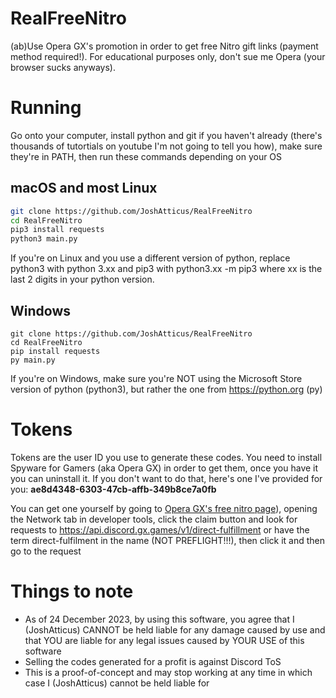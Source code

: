 # RealFreeNitro
(ab)Use Opera GX's promotion in order to get free Nitro gift links (payment method required!). For educational purposes only, don't sue me Opera (your browser sucks anyways).

# Running
Go onto your computer, install python and git if you haven't already (there's thousands of tutortials on youtube I'm not going to tell you how), make sure they're in PATH, then run these commands depending on your OS

## macOS and most Linux
```bash
git clone https://github.com/JoshAtticus/RealFreeNitro
cd RealFreeNitro
pip3 install requests
python3 main.py
```
If you're on Linux and you use a different version of python, replace python3 with python 3.xx and pip3 with python3.xx -m pip3 where xx is the last 2 digits in your python version.

## Windows
```batch
git clone https://github.com/JoshAtticus/RealFreeNitro
cd RealFreeNitro
pip install requests
py main.py
```

If you're on Windows, make sure you're NOT using the Microsoft Store version of python (python3), but rather the one from https://python.org (py)

# Tokens
Tokens are the user ID you use to generate these codes. You need to install Spyware for Gamers (aka Opera GX) in order to get them, once you have it you can uninstall it. If you don't want to do that, here's one I've provided for you: **ae8d4348-6303-47cb-affb-349b8ce7a0fb**

You can get one yourself by going to [Opera GX's free nitro page](https://www.opera.com/gx/discord-nitro)), opening the Network tab in developer tools, click the claim button and look for requests to https://api.discord.gx.games/v1/direct-fulfillment or have the term direct-fulfilment in the name (NOT PREFLIGHT!!!), then click it and then go to the request

# Things to note
- As of 24 December 2023, by using this software, you agree that I (JoshAtticus) CANNOT be held liable for any damage caused by use and that YOU are liable for any legal issues caused by YOUR USE of this software
- Selling the codes generated for a profit is against Discord ToS
- This is a proof-of-concept and may stop working at any time in which case I (JoshAtticus) cannot be held liable for

